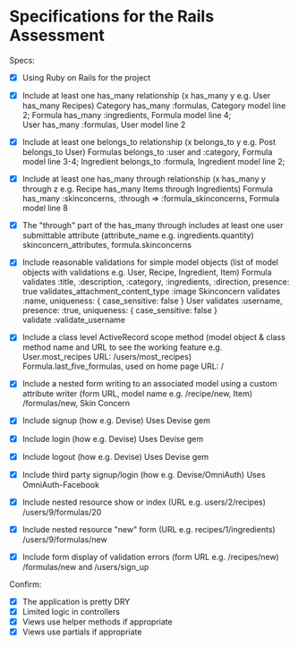 # Specifications for the Rails Assessment

Specs:
- [x] Using Ruby on Rails for the project

- [x] Include at least one has_many relationship (x has_many y e.g. User has_many Recipes) 
      Category has_many :formulas, Category model line 2; 
      Formula has_many :ingredients, Formula model line 4;  
      User has_many :formulas, User model line 2

- [x] Include at least one belongs_to relationship (x belongs_to y e.g. Post belongs_to User)
      Formulas belongs_to :user and :category, Formula model line 3-4; 
      Ingredient belongs_to :formula, Ingredient model line 2; 

- [x] Include at least one has_many through relationship (x has_many y through z e.g. Recipe has_many Items through Ingredients)
      Formula has_many :skinconcerns, :through => :formula_skinconcerns, Formula model line 8

- [x] The "through" part of the has_many through includes at least one user submittable attribute (attribute_name e.g. ingredients.quantity)
      skinconcern_attributes, formula.skinconcerns

- [x] Include reasonable validations for simple model objects (list of model objects with validations e.g. User, Recipe, Ingredient, Item)
      Formula
        validates :title, :description, :category, :ingredients, :direction, presence: true
        validates_attachment_content_type :image
      Skinconcern
        validates :name, uniqueness: { case_sensitive: false }
      User
        validates :username, presence: :true, uniqueness: { case_sensitive: false }       
        validate :validate_username

- [x] Include a class level ActiveRecord scope method (model object & class method name and URL to see the working feature e.g. User.most_recipes URL: /users/most_recipes)
      Formula.last_five_formulas, used on home page URL: /

- [x] Include a nested form writing to an associated model using a custom attribute writer (form URL, model name e.g. /recipe/new, Item)
      /formulas/new, Skin Concern

- [x] Include signup (how e.g. Devise)
      Uses Devise gem

- [x] Include login (how e.g. Devise)
      Uses Devise gem

- [x] Include logout (how e.g. Devise)
      Uses Devise gem

- [x] Include third party signup/login (how e.g. Devise/OmniAuth)
      Uses OmniAuth-Facebook

- [x] Include nested resource show or index (URL e.g. users/2/recipes)
      /users/9/formulas/20

- [x] Include nested resource "new" form (URL e.g. recipes/1/ingredients)
      /users/9/formulas/new

- [x] Include form display of validation errors (form URL e.g. /recipes/new)
      /formulas/new  and  /users/sign_up

Confirm:
- [x] The application is pretty DRY
- [x] Limited logic in controllers
- [x] Views use helper methods if appropriate
- [x] Views use partials if appropriate